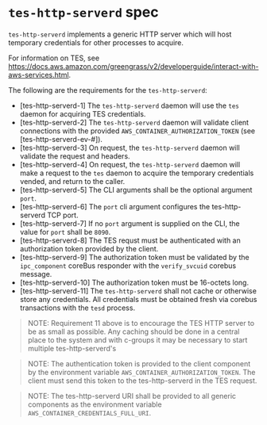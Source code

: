# `tes-http-serverd` spec

`tes-http-serverd` implements a generic HTTP server which will host temporary
credentials for other processes to acquire.

For information on TES, see
<https://docs.aws.amazon.com/greengrass/v2/developerguide/interact-with-aws-services.html>.

The following are the requirements for the `tes-http-serverd`:

- [tes-http-serverd-1] The `tes-http-serverd` daemon will use the `tes` daemon
  for acquiring TES credentials.
- [tes-http-serverd-2] The `tes-http-serverd` daemon will validate client connections
  with the provided `AWS_CONTAINER_AUTHORIZATION_TOKEN` (see [tes-http-serverd-ev-#]).
- [tes-http-serverd-3] On request, the `tes-http-serverd` daemon will validate
  the request and headers.
- [tes-http-serverd-4] On request, the `tes-http-serverd` daemon will make a
  request to the `tes` daemon to acquire the temporary credentials vended, and
  return to the caller.
- [tes-http-serverd-5] The CLI arguments shall be the optional argument `port`.
- [tes-http-serverd-6] The `port` cli argument configures the tes-http-serverd TCP port.
- [tes-http-serverd-7] If no `port` argument is supplied on the CLI, the value for `port` shall be `8090`.
- [tes-http-serverd-8] The TES requst must be authenticated with an authorization token
provided by the client.
- [tes-http-serverd-9] The authorization token must be validated by the `ipc_component` coreBus responder with the `verify_svcuid` corebus message.
- [tes-http-serverd-10] The authorization token must be 16-octets long.
- [tes-http-serverd-11] The `tes-http-serverd` shall not cache or otherwise store any credentials.  All credentials must be obtained fresh via corebus transactions with the `tesd` process.

> NOTE: Requirement 11 above is to encourage the TES HTTP server to be as small as possible.  Any caching should be done in a central place to the system and with c-groups it may be necessary to start multiple tes-http-serverd's

> NOTE: The authentication token is provided to the client component by the environment variable `AWS_CONTAINER_AUTHORIZATION_TOKEN`.  The client must send this token to the tes-http-serverd in the TES request.

> NOTE: The tes-http-serverd URI shall be provided to all generic components as the environment variable `AWS_CONTAINER_CREDENTIALS_FULL_URI`.